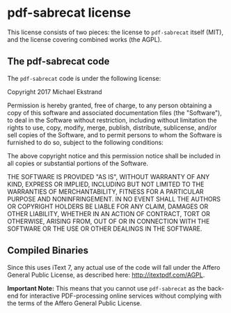 # pdf-sabrecat license

This license consists of two pieces: the license to `pdf-sabrecat` itself (MIT), and the license covering combined works (the AGPL).

## The pdf-sabrecat code

The `pdf-sabrecat` code is under the following license:

Copyright 2017 Michael Ekstrand

Permission is hereby granted, free of charge, to any person obtaining a copy of this software and associated documentation files (the "Software"), to deal in the Software without restriction, including without limitation the rights to use, copy, modify, merge, publish, distribute, sublicense, and/or sell copies of the Software, and to permit persons to whom the Software is furnished to do so, subject to the following conditions:

The above copyright notice and this permission notice shall be included in all copies or substantial portions of the Software.

THE SOFTWARE IS PROVIDED "AS IS", WITHOUT WARRANTY OF ANY KIND, EXPRESS OR IMPLIED, INCLUDING BUT NOT LIMITED TO THE WARRANTIES OF MERCHANTABILITY, FITNESS FOR A PARTICULAR PURPOSE AND NONINFRINGEMENT. IN NO EVENT SHALL THE AUTHORS OR COPYRIGHT HOLDERS BE LIABLE FOR ANY CLAIM, DAMAGES OR OTHER LIABILITY, WHETHER IN AN ACTION OF CONTRACT, TORT OR OTHERWISE, ARISING FROM, OUT OF OR IN CONNECTION WITH THE SOFTWARE OR THE USE OR OTHER DEALINGS IN THE SOFTWARE.

## Compiled Binaries

Since this uses iText 7, any actual use of the code will fall under the Affero General Public License, as described here: <http://itextpdf.com/AGPL>.

**Important Note:** This means that you cannot use `pdf-sabrecat` as the back-end for interactive PDF-processing online services without complying with the terms of the Affero General Public License.